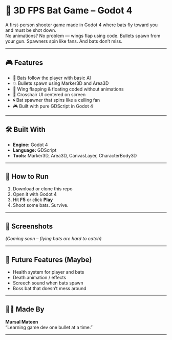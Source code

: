 # 🦇 3D FPS Bat Game – Godot 4

A first-person shooter game made in Godot 4 where bats fly toward you and must be shot down.  
No animations? No problem — wings flap using code. Bullets spawn from your gun. Spawners spin like fans. And bats don’t miss.

---

## 🎮 Features

- 🧠 Bats follow the player with basic AI
- 💥 Bullets spawn using Marker3D and Area3D
- 🔄 Wing flapping & floating coded without animations
- 🎯 Crosshair UI centered on screen
- 🌀 Bat spawner that spins like a ceiling fan
- 🎮 Built with pure GDScript in Godot 4

---

## 🛠 Built With

- **Engine:** Godot 4
- **Language:** GDScript
- **Tools:** Marker3D, Area3D, CanvasLayer, CharacterBody3D

---

## 🚀 How to Run

1. Download or clone this repo
2. Open it with Godot 4
3. Hit **F5** or click **Play**
4. Shoot some bats. Survive.

---

## 📸 Screenshots

_(Coming soon – flying bats are hard to catch)_

---

## 🤖 Future Features (Maybe)

- Health system for player and bats
- Death animation / effects
- Screech sound when bats spawn
- Boss bat that doesn’t mess around

---

## 👨‍💻 Made By

**Mursal Mateen**  
“Learning game dev one bullet at a time.”

---
